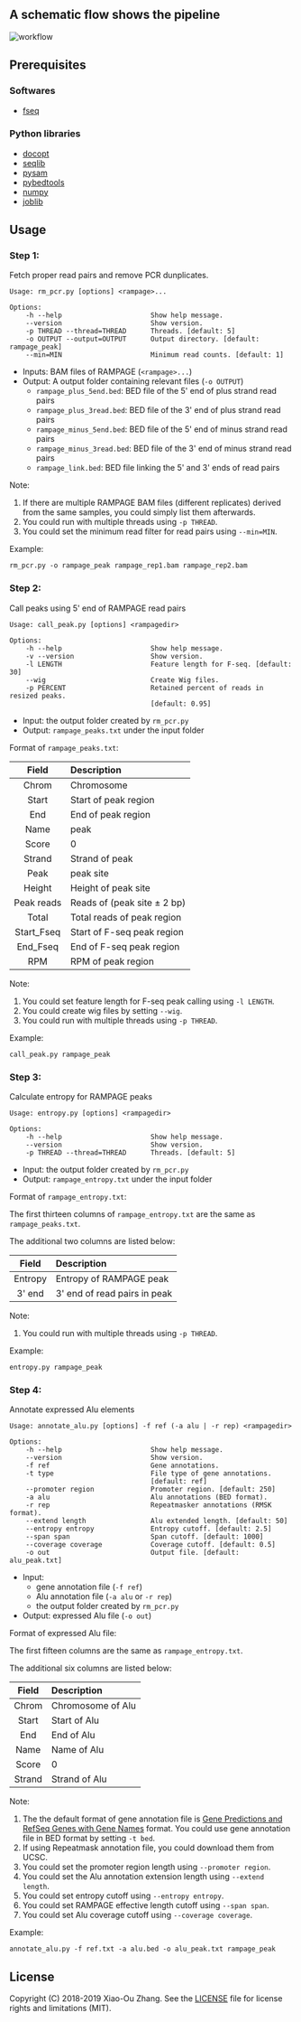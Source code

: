 ## A schematic flow shows the pipeline

![workflow](https://github.com/kepbod/rampage_alu/blob/develop/workflow.jpg)

## Prerequisites

### Softwares

* [fseq](http://fureylab.web.unc.edu/software/fseq/)

### Python libraries 

* [docopt](http://docopt.org/)
* [seqlib](https://github.com/kepbod/seqlib)
* [pysam](https://pysam.readthedocs.io/en/latest/index.html)
* [pybedtools](https://daler.github.io/pybedtools/)
* [numpy](http://www.numpy.org/)
* [joblib](https://joblib.readthedocs.io/en/latest/)

## Usage

### Step 1:

Fetch proper read pairs and remove PCR dunplicates.

```
Usage: rm_pcr.py [options] <rampage>...

Options:
    -h --help                      Show help message.
    --version                      Show version.
    -p THREAD --thread=THREAD      Threads. [default: 5]
    -o OUTPUT --output=OUTPUT      Output directory. [default: rampage_peak]
    --min=MIN                      Minimum read counts. [default: 1]
```

* Inputs: BAM files of RAMPAGE (`<rampage>...`)
* Output: A output folder containing relevant files (`-o OUTPUT`)
    * `rampage_plus_5end.bed`: BED file of the 5' end of plus strand read pairs
    * `rampage_plus_3read.bed`: BED file of the 3' end of plus strand read pairs
    * `rampage_minus_5end.bed`: BED file of the 5' end of minus strand read pairs
    * `rampage_minus_3read.bed`: BED file of the 3' end of minus strand read pairs
    * `rampage_link.bed`: BED file linking the 5' and 3' ends of read pairs

Note:
1. If there are multiple RAMPAGE BAM files (different replicates) derived from the same samples, you could simply list them afterwards.
2. You could run with multiple threads using `-p THREAD`.
3. You could set the minimum read filter for read pairs using `--min=MIN`.

Example: 

```
rm_pcr.py -o rampage_peak rampage_rep1.bam rampage_rep2.bam
```

### Step 2:

Call peaks using 5' end of RAMPAGE read pairs

```
Usage: call_peak.py [options] <rampagedir>

Options:
    -h --help                      Show help message.
    -v --version                   Show version.
    -l LENGTH                      Feature length for F-seq. [default: 30]
    --wig                          Create Wig files.
    -p PERCENT                     Retained percent of reads in resized peaks.
                                   [default: 0.95]
```

* Input: the output folder created by `rm_pcr.py`
* Output: `rampage_peaks.txt` under the input folder

Format of `rampage_peaks.txt`:

| Field       | Description                   |
| :---------: | :---------------------------- |
| Chrom       | Chromosome                    |
| Start       | Start of peak region          |
| End         | End of peak region            |
| Name        | peak                          |
| Score       | 0                             |
| Strand      | Strand of peak                |
| Peak        | peak site                     |
| Height      | Height of peak site           |
| Peak reads  | Reads of (peak site ± 2 bp)   |
| Total       | Total reads of peak region    |
| Start_Fseq  | Start of F-seq peak region    |
| End_Fseq    | End of F-seq peak region      |
| RPM         | RPM of peak region            |

Note:

1. You could set feature length for F-seq peak calling using `-l LENGTH`.
2. You could create wig files by setting `--wig`.
3. You could run with multiple threads using `-p THREAD`.

Example: 

```
call_peak.py rampage_peak
```

### Step 3:

Calculate entropy for RAMPAGE peaks

```
Usage: entropy.py [options] <rampagedir>

Options:
    -h --help                      Show help message.
    --version                      Show version.
    -p THREAD --thread=THREAD      Threads. [default: 5]
```

* Input: the output folder created by `rm_pcr.py`
* Output: `rampage_entropy.txt` under the input folder

Format of `rampage_entropy.txt`:

The first thirteen columns of `rampage_entropy.txt` are the same as `rampage_peaks.txt`.

The additional two columns are listed below:

| Field       | Description                   |
| :---------: | :---------------------------- |
| Entropy     | Entropy of RAMPAGE peak       |
| 3' end      | 3' end of read pairs in peak  |

Note:

1. You could run with multiple threads using `-p THREAD`.

Example: 

```
entropy.py rampage_peak
```

### Step 4:

Annotate expressed Alu elements

```
Usage: annotate_alu.py [options] -f ref (-a alu | -r rep) <rampagedir>

Options:
    -h --help                      Show help message.
    --version                      Show version.
    -f ref                         Gene annotations.
    -t type                        File type of gene annotations.
                                   [default: ref]
    --promoter region              Promoter region. [default: 250]
    -a alu                         Alu annotations (BED format).
    -r rep                         Repeatmasker annotations (RMSK format).
    --extend length                Alu extended length. [default: 50]
    --entropy entropy              Entropy cutoff. [default: 2.5]
    --span span                    Span cutoff. [default: 1000]
    --coverage coverage            Coverage cutoff. [default: 0.5]
    -o out                         Output file. [default: alu_peak.txt]
```

* Input: 
    * gene annotation file (`-f ref`)
    * Alu annotation file (`-a alu` or `-r rep`)
    * the output folder created by `rm_pcr.py`
* Output: expressed Alu file (`-o out`) 

Format of expressed Alu file:

The first fifteen columns are the same as `rampage_entropy.txt`.

The additional six columns are listed below:

| Field       | Description                   |
| :---------: | :---------------------------- |
| Chrom       | Chromosome of Alu             |
| Start       | Start of Alu                  |
| End         | End of Alu                    |
| Name        | Name of Alu                   |
| Score       | 0                             |
| Strand      | Strand of Alu                 |

Note:

1. The the default format of gene annotation file is [Gene Predictions and RefSeq Genes with Gene Names](https://genome.ucsc.edu/FAQ/FAQformat.html#format9) format. You could use gene annotation file in BED format by setting `-t bed`.
2. If using Repeatmask annotation file, you could download them from UCSC.
3. You could set the promoter region length using `--promoter region`.
4. You could set the Alu annotation extension length using `--extend length`.
5. You could set entropy cutoff using `--entropy entropy`.
6. You could set RAMPAGE effective length cutoff using `--span span`.
7. You could set Alu coverage cutoff using `--coverage coverage`.

Example: 

```
annotate_alu.py -f ref.txt -a alu.bed -o alu_peak.txt rampage_peak
```

## License

Copyright (C) 2018-2019 Xiao-Ou Zhang. See the [LICENSE](https://github.com/kepbod/rampage_alu/blob/master/LICENSE) file for license rights and limitations (MIT).